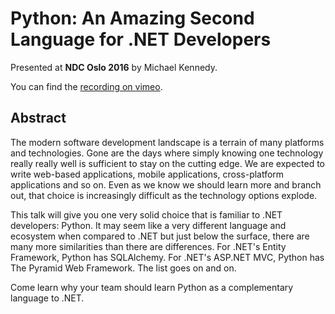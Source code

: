 # Python: An Amazing Second Language for .NET Developers

Presented at **NDC Oslo 2016** by Michael Kennedy.

You can find the [recording on vimeo](https://vimeo.com/171319736).
 
## Abstract

The modern software development landscape is a terrain of many platforms and technologies.
 Gone are the days where simply knowing one technology really really well is sufficient to 
 stay on the cutting edge. We are expected to write web-based applications, mobile applications, 
 cross-platform applications and so on. Even as we know we should learn more and branch out, 
 that choice is increasingly difficult as the technology options explode.

This talk will give you one very solid choice that is familiar to .NET developers: Python. 
It may seem like a very different language and ecosystem when compared to .NET but just below 
the surface, there are many more similarities than there are differences. For .NET's Entity 
Framework, Python has SQLAlchemy. For .NET's ASP.NET MVC, Python has The Pyramid Web Framework. 
The list goes on and on.

Come learn why your team should learn Python as a complementary language to .NET.
